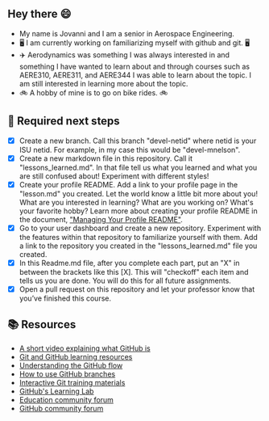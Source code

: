 ## Hey there 😄

- My name is Jovanni and I am a senior in Aerospace Engineering.
-  🖥️ I am currently working on familiarizing myself with github and git. 🖥️
-  ✈️ Aerodynamics was something I was always interested in and something I have wanted to learn about and 
  through courses such as AERE310, AERE311, and AERE344 I was able to learn about the topic. I am still 
  interested in learning more about the topic. 
- 🚲 A hobby of mine is to go on bike rides. 🚲











## 📝 Required next steps 

- [x] Create a new branch. Call this branch "devel-netid" where netid is your ISU netid. For example, in my case this would be "devel-mnelson". 
- [x] Create a new markdown file in this repository. Call it "lessons_learned.md". In that file tell us what you learned and what you are still confused about! Experiment with different styles!
- [x] Create your profile README. Add a link to your profile page in the "lesson.md" you created. Let the world know a little bit more about you! What are you interested in learning? What are you working on? What's your favorite hobby? Learn more about creating your profile README in the document, ["Managing Your Profile README"](https://docs.github.com/en/github/setting-up-and-managing-your-github-profile/managing-your-profile-readme).
- [X] Go to your user dashboard and create a new repository. Experiment with the features within that repository to familiarize yourself with them. Add a link to the repository you created in the "lessons_learned.md" file you created.
- [X] In this Readme.md file, after you complete each part, put an "X" in between the brackets like this [X]. This will "checkoff" each item and tells us you are done. You will do this for all future assignments.
- [X] Open a pull request on this repository and let your professor know that you’ve finished this course.  

## 📚  Resources 
* [A short video explaining what GitHub is](https://www.youtube.com/watch?v=w3jLJU7DT5E&feature=youtu.be) 
* [Git and GitHub learning resources](https://docs.github.com/en/github/getting-started-with-github/git-and-github-learning-resources) 
* [Understanding the GitHub flow](https://guides.github.com/introduction/flow/)
* [How to use GitHub branches](https://www.youtube.com/watch?v=H5GJfcp3p4Q&feature=youtu.be)
* [Interactive Git training materials](https://githubtraining.github.io/training-manual/#/01_getting_ready_for_class)
* [GitHub's Learning Lab](https://lab.github.com/)
* [Education community forum](https://education.github.community/)
* [GitHub community forum](https://github.community/)
